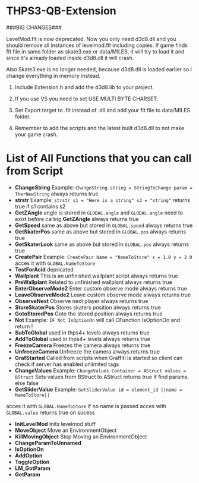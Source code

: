 # THPS3-QB-Extension


###BIG CHANGES###

LevelMod.flt is now deprecated. Now you only need d3d8.dll and you should remove all instances of levelmod.flt including copies. If game finds flt file in same folder as skate3.exe or data/MILES, it will try to load it and since it's already loaded inside d3d8.dll it will crash.

Also Skate3.exe is no longer needed, because d3d8.dll is loaded earlier so I change everything in memory instead.

1. Include Extension.h and add the d3d8.lib to your project.

2. If you use VS you need to set USE MULTI BYTE CHARSET.

3. Set Export target to .flt instead of .dll and add your flt file to data/MILES folder.

4. Remember to add the scripts and the latest built d3d8.dll to not make your game crash.




# List of All Functions that you can call from Script

* **ChangeString** Example: `ChangeString string = StringToChange param = TherNewString` always returns true
*	**strstr** Example: `strstr s1 = "Here is a string" s2 = "string"` returns true if s1 contains s2
*	**GetZAngle** angle is stored in `GLOBAL.angle` and `GLOBAL.angle` need to exist before calling **GetZAngle** always returns true
*	**GetSpeed** same as above but stored in `GLOBAL.speed` always returns true
* **GetSkaterPos** same as above but stored in `GLOBAL.pos` always returns true
* **GetSkaterLook** same as above but stored in `GLOBAL.pos` always returns true
* **CreatePair** Example: `CreatePair Name = "NameToStore" x = 1.0 y = 2.0` acces it with `GLOBAL.NameToStore`
* **TestForAcid** depricated
*	**Wallplant** This is an unfinished wallplant script always returns true
* **PreWallplant** Related to unfinished wallplant always returns true
* **EnterObserveMode2** Enter custom observe mode always returns true
* **LeaveObserveMode2** Leave custom observe mode always returns true
* **ObserveNext** Observe next player always returns true
* **StoreSkaterPos** Stores skaters position always returns true
* **GotoStoredPos** Goto the stored position always returns true
* **Not** Example: `IF Not IsOptionOn` will call CFunction IsOptionOn and return !
* **SubToGlobal** used in thps4+ levels always returns true
* **AddToGlobal** used in thps4+ levels always returns true
* **FreezeCamera** Freezes the camera always returns true
* **UnfreezeCamera** Unfreeze the camera always returns true
* **GrafStarted** Called from scripts when Graffiti is started so client can check if server has enabled unlimited tags
* **ChangeValues** Example: `ChangeValues Container = AStruct values = BStruct` Sets values from BStruct to AStruct returns true if find params, else false
* **GetSliderValue** Example: `GetSliderValue id = element_id ||name = NameToStore||` 

acces it with `GLOBAL.NameToStore` if no name is passed acces with `GLOBAL.value` returns true on sucess
* **InitLevelMod** Inits levelmod stuff
* **MoveObject** Move an EnvironmentObject
* **KillMovingObject** Stop Moving an EnvironmentObject
* **ChangeParamToUnnamed**
* **IsOptionOn**
* **AddOption**
* **ToggleOption**
* **LM_GotParam**
* **GetParam**
